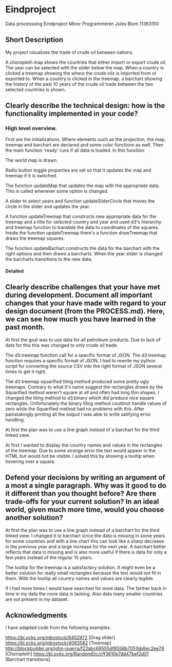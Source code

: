 # Eindproject
Data processsing Eindproject Minor Programmeren
Jules Blom 11363150

## Short Description

My project visualizes the trade of crude oil between nations.

A choropleth map shows the countries that either import or export crude oil. The year can be selected with the slider below the map. When a country is clicked a treemap showing the where the crude oils is imported from or exported to. When a country is clicked in the treemap, a barchart showing the history of the past 10 years of the crude oil trade between the two selected countries is shown.

## Clearly describe the technical design: how is the functionality implemented in your code?

### High level overview.

First are the initializations. Where elements such as the projection, the map, treemap and barchart are declared and some color functions as well.
Then the main function 'ready' runs if all data is loaded. In this function:

The world map is drawn.

Radio button toggle properties are set so that it updates the map and treemap if it is switched.

The function updateMap that updates the map with the appropriate data. This is called whenever some option is changed.

A slider to select years and function updateSliderCircle that moves the circle in the slider and updates the year.

A function updateTreemap that constructs new appropriate data for the treemap and a title for selected country and year and used d3's hierarchy and treemap function to translate the data to coordinates of the squares. Inside the function updateTreemap there's a function drawTreemap that draws the treemap squares.

The function updateBachart constructs the data for the barchart with the right options and then draws a barcharts. When the year slider is changed the barcharts transitions to the new data.

#### Detailed 


## Clearly describe challenges that your have met during development. Document all important changes that your have made with regard to your design document (from the PROCESS.md). Here, we can see how much you have learned in the past month.

At first the goal was to use data for all petroleum products. Due to lack of data for this this was changed to only crude oil trade. 

The d3.treemap function call for a specific format of JSON. The d3.treemap function requires a specific format of JSON. I had to rewrite my python script for converting the source CSV into the right format of JSON several times to get it right.

The d3 treemap squarified tiling method produced some pretty ugly treemaps. Contrary to what it's name suggest the rectangles drawn by the Squarified method weren't square at all and often had long thin shapes. I changed the tiling method to d3.binary which did produce nice square rectangles. Unfortunately the binary tiling method couldnot handle values of zero while the Squarified method had no problems with this. After painstakingly printing all the output I was able to write satifying error handling.

At first the plan was to use a line graph instead of a barchart for the third linked view.

At first I wanted to display the country names and values in the rectangles of the treemap. Due to some strange error the text would appear in the HTML but would not be visible. I solved this by showing a tooltip when hovering over a square. 

## Defend your decisions by writing an argument of a most a single paragraph. Why was it good to do it different than you thought before? Are there trade-offs for your current solution? In an ideal world, given much more time, would you choose another solution?

At first the plan was to use a line graph instead of a barchart for the third linked view. I changed it to barchart since the data is missing in some years for some countries and with a line chart this can look like a sharp decrease in the previous year and a large increase for the next year. A barchart better reflects that data is missing and is also more useful if there is data for only a few years instead of the regular 10 years. 

The tooltip for the treemap is a satisfactory solution. It might even be a better solution for really small rectangles because the text would not fit in them. With the tooltip all country names and values are clearly legible.

If I had more times I would have searched for more data. The farther back in time in my data the more data is lacking. Also data many smaller countries are not present in my dataset.

## Acknowledgments

I have adapted code from the following examples:

https://bl.ocks.org/mbostock/6452972 [Drag slider]
https://bl.ocks.org/mbostock/4063582 [Treemap]
http://blockbuilder.org/john-guerra/f22abc69555df8558b7051bb8ec2ee79 [Choropleth]
https://bl.ocks.org/RandomEtc/cff3610e7dd47bef2d01 [Barchart transitions]
